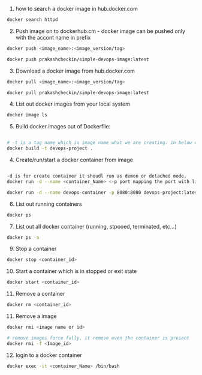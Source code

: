 
1. how to search a docker image in hub.docker.com
```sh
docker search httpd
```

2.  Push image on to dockerhub.cm - docker image can be pushed only with the accont name in prefix
```sh
docker push <image_name>:<image_version/tag>

docker push prakashcheckin/simple-devops-image:latest
```


3. Download a docker image from hub.docker.com
```sh
docker pull <image_name>:<image_version/tag>

docker pull prakashcheckin/simple-devops-image:latest
```

4. List out docker images from your local system
```sh
docker image ls
```

5. Build docker images out of Dockerfile: 

```sh

# -t is a tag name which is image name what we are creating. in below command devps-project is a image name.  last dot mean that dockerfile is available in the current directory.
docker build -t devops-project .

```

4. Create/run/start a docker container from image
```sh

-d is for create container it shoudl run as demon or detached mode. 
docker run -d --name <container_Name> <-p port mapping the port with linux machine port with container port> <image_name>:<image_version/tag>

docker run -d --name devops-container -p 8080:8080 devops-project:latest

```

6. List out running containers
```sh
docker ps 
```

7. List out all docker container (running, stpooed, terminated, etc...)
```sh
docker ps -a
```

9. Stop a container 
```sh
docker stop <container_id>
```

10. Start a container which is in stopped or exit state

```sh
docker start <container_id>
```
11. Remove a container

```sh
docker rm <container_id>
```

11. Remove a image

```sh
docker rmi <image name or id>

# remove images force fully, it remove even the container is present
docker rmi -f <Image_id>
```

12. login to a docker container
```sh
docker exec -it <container_Name> /bin/bash
```
